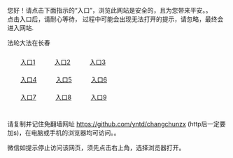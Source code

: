 您好！请点击下面指示的“入口”，浏览此网站是安全的，且为您带来平安。。 <br/>
点击入口后，请耐心等待， 过程中可能会出现无法打开的提示，请忽略，最终会进入网站. </br>

法轮大法在长春<br/>
<div style="padding:10px"><a style="margin:20px" target="_blank" href="https://d3mql641qew1sj.cloudfront.net/2Qpsp?atcmve" id="ccLink1" rel="nofollow">入口1</a> <a target="_blank" style="margin:20px" href="https://d3ljr36c3yo1uy.cloudfront.net/2Qpsp?lemrpgv" id="ccLink2" rel="nofollow">入口2</a> <a style="margin:20px" target="_blank" href="https://d1cb9v0ixd2ape.cloudfront.net/2Qpsp?pnjimto" id="ccLink3" rel="nofollow">入口3</a></div>

<div style="padding:10px" ><a style="margin:20px" target="_blank" href="https://d3mql641qew1sj.cloudfront.net/2Qpsp?atcmve" id="ccLink4" rel="nofollow">入口4</a> <a style="margin:20px" href="https://d3ljr36c3yo1uy.cloudfront.net/2Qpsp?lemrpgv" target="_blank" id="ccLink5" rel="nofollow">入口5</a> <a style="margin:20px" href="https://d1cb9v0ixd2ape.cloudfront.net/2Qpsp?pnjimto" target="_blank" id="ccLink6" rel="nofollow">入口6</a></div>

<div style="padding:10px"><a style="margin:20px" target="_blank" href="https://d3mql641qew1sj.cloudfront.net/2Qpsp?atcmve" id="ccLink7" rel="nofollow">入口7</a> <a style="margin:20px" href="https://d3ljr36c3yo1uy.cloudfront.net/2Qpsp?lemrpgv" target="_blank" id="ccLink8" rel="nofollow">入口8</a> <a style="margin:20px" target="_blank" href="https://d1cb9v0ixd2ape.cloudfront.net/2Qpsp?pnjimto" id="ccLink9" rel="nofollow">入口9</a></div>

<br/>



请复制并记住免翻墙网址 https://github.com/yntd/changchunzx (http后一定要加s)，在电脑或手机的浏览器均可访问。。<br/>

微信如提示停止访问该网页，须先点击右上角，选择浏览器打开。
